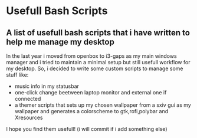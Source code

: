 Usefull Bash Scripts
===
A list of usefull bash scripts that i have written to help me manage my desktop
---

In the last year i moved from openbox to i3-gaps as my main windows manager and i tried to maintain a minimal setup but still usefull workflow for my desktop.
So, i decided to write some custom scripts to manage some stuff like:

 * music info in my statusbar
 * one-click change beetween laptop monitor and external one if connected
 * a themer scripts that sets up my chosen wallpaper from a sxiv gui as my wallpaper and generates a colorscheme to gtk,rofi,polybar and Xresources
 
I hope you find them usefull!
(i will commit if i add something else)
